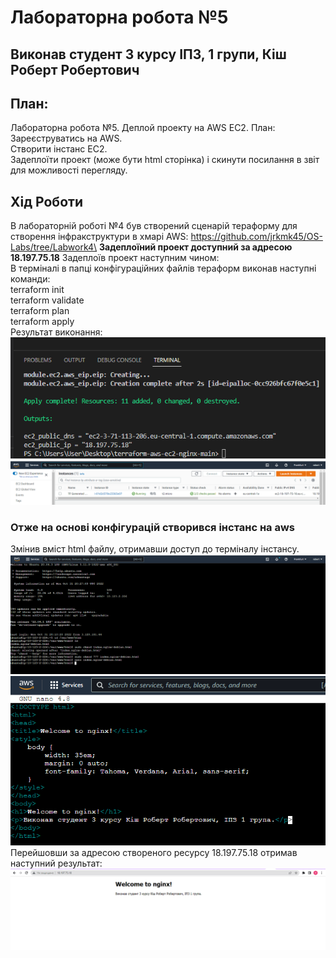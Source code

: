 # Лабораторна робота №5
## Виконав студент 3 курсу ІПЗ, 1 групи, Кіш Роберт Робертович

## План:
Лабораторна робота №5. Деплой проекту на AWS EC2.
План:\
Зареєструватись на AWS. \
Створити інстанс EC2.\
Задеплоїти проект (може бути  html сторінка) і скинути посилання в звіт для можливості перегляду.


## Хід Роботи
В лабораторній роботі №4 був створений сценарій тераформу для створення інфракструктури в хмарі AWS: https://github.com/jrkmk45/OS-Labs/tree/Labwork4\
**Задеплоїний проект доступний за адресою 18.197.75.18**
Задеплоїв проект наступним чином:\
В терміналі в папці конфігураційних файлів тераформ виконав наступні команди:\
terraform init\
terraform validate\
terraform plan\
terraform apply\
Результат виконання:
![image](./images/Screenshot_1.png)\
![image](./images/Screenshot_2.png)
### Отже на основі конфігурацій створився інстанс на aws
Змінив вміст html файлу, отримавши доступ до терміналу інстансу.\
![image](./images/Screenshot_3.png)\
![image](./images/Screenshot_4.png)\
Перейшовши за адресою створеного ресурсу 18.197.75.18 отримав наступний результат:\
![image](./images/Screenshot_5.png)
